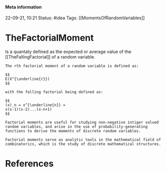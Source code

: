 #### Meta information
22-09-21, 10:21
Status: #idea
Tags: [[MomentsOfRandomVariables]]





# TheFactorialMoment

Is a quantaty defined as the expected or average value of the [[TheFallingFactorial]] of a random variable. 

```ad-note
The rth factorial moment of a random variable is defined as: 

$$
E(X^{\underline{r}})
$$

with the falling factorial being defined as: 

$$
(x)_n = x^{\underline{n}} = 
x(x-1)(x-2)...(x-n+1)
$$
```

```ad-quote
Factorial moments are useful for studying non-negative intiger valued random variables, and arise in the use of probability-generating functions to derive the moments of discrete random variables.

Factorial moments serve as analytic tools in the mathematical field of combinatorics, which is the study of discrete mathematical structures.
```

# References

